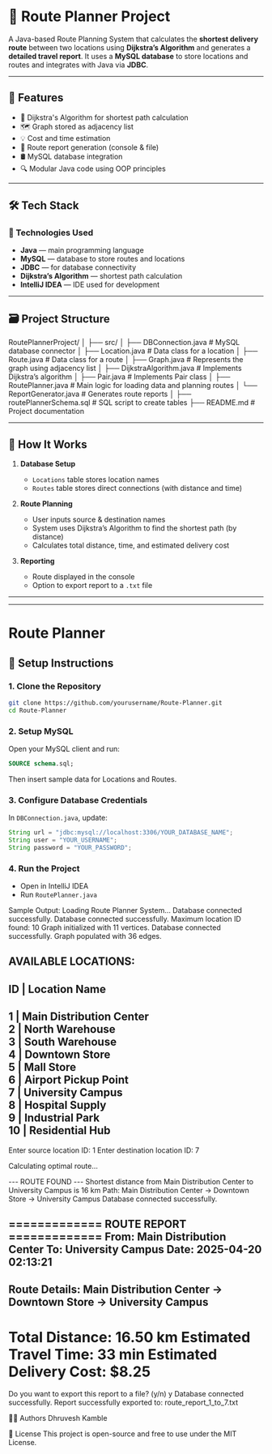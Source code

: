 # 🚀 Route Planner Project

A Java-based Route Planning System that calculates the **shortest delivery route** between two locations using **Dijkstra’s Algorithm** and generates a **detailed travel report**. It uses a **MySQL database** to store locations and routes and integrates with Java via **JDBC**.

---

## 📌 Features

- 🔁 Dijkstra's Algorithm for shortest path calculation
- 🗺️ Graph stored as adjacency list
- 💡 Cost and time estimation
- 📄 Route report generation (console & file)
- 🛢️ MySQL database integration
- 🔍 Modular Java code using OOP principles

---

## 🛠️ Tech Stack

### 🧩 Technologies Used

- **Java** — main programming language
- **MySQL** — database to store routes and locations
- **JDBC** — for database connectivity
- **Dijkstra’s Algorithm** — shortest path calculation
- **IntelliJ IDEA** — IDE used for development

---

## 🗃️ Project Structure
RoutePlannerProject/
│
├── src/
│   ├── DBConnection.java                  # MySQL database connector
│   ├── Location.java                      # Data class for a location
│   ├── Route.java                         # Data class for a route
│   ├── Graph.java                         # Represents the graph using adjacency list
│   ├── DijkstraAlgorithm.java             # Implements Dijkstra’s algorithm
│   ├── Pair.java                          # Implements Pair class
│   ├── RoutePlanner.java                  # Main logic for loading data and planning routes
│   └── ReportGenerator.java               # Generates route reports
│
├── routePlannerSchema.sql                             # SQL script to create tables
├── README.md                              # Project documentation



---

## 🧠 How It Works

1. **Database Setup**
   - `Locations` table stores location names
   - `Routes` table stores direct connections (with distance and time)

2. **Route Planning**
   - User inputs source & destination names
   - System uses Dijkstra’s Algorithm to find the shortest path (by distance)
   - Calculates total distance, time, and estimated delivery cost

3. **Reporting**
   - Route displayed in the console
   - Option to export report to a `.txt` file

---

---

# Route Planner

## 📝 Setup Instructions

### 1. Clone the Repository
```bash
git clone https://github.com/yourusername/Route-Planner.git
cd Route-Planner
```

### 2. Setup MySQL
Open your MySQL client and run:
```sql
SOURCE schema.sql;
```
Then insert sample data for Locations and Routes.

### 3. Configure Database Credentials
In `DBConnection.java`, update:
```java
String url = "jdbc:mysql://localhost:3306/YOUR_DATABASE_NAME";
String user = "YOUR_USERNAME";
String password = "YOUR_PASSWORD";
```

### 4. Run the Project
- Open in IntelliJ IDEA
- Run `RoutePlanner.java`


Sample Output:
Loading Route Planner System...
Database connected successfully.
Database connected successfully.
Maximum location ID found: 10
Graph initialized with 11 vertices.
Database connected successfully.
Graph populated with 36 edges.

AVAILABLE LOCATIONS:
----------------------------------------
ID    | Location Name                 
----------------------------------------
1     | Main Distribution Center      
2     | North Warehouse               
3     | South Warehouse               
4     | Downtown Store                
5     | Mall Store                    
6     | Airport Pickup Point          
7     | University Campus             
8     | Hospital Supply               
9     | Industrial Park               
10    | Residential Hub               
----------------------------------------

Enter source location ID:
1
Enter destination location ID:
7

Calculating optimal route...

--- ROUTE FOUND ---
Shortest distance from Main Distribution Center to University Campus is 16 km
Path: Main Distribution Center -> Downtown Store -> University Campus
Database connected successfully.

============= ROUTE REPORT =============
From: Main Distribution Center
To: University Campus
Date: 2025-04-20 02:13:21
---------------------------------------
Route Details:
Main Distribution Center → Downtown Store → University Campus
---------------------------------------
Total Distance: 16.50 km
Estimated Travel Time: 33 min
Estimated Delivery Cost: $8.25
=======================================

Do you want to export this report to a file? (y/n)
y
Database connected successfully.
Report successfully exported to: route_report_1_to_7.txt

🧑‍💻 Authors
Dhruvesh Kamble

📃 License
This project is open-source and free to use under the MIT License.
